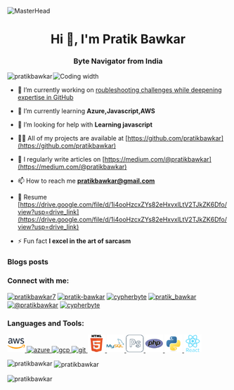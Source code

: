![MasterHead](https://fiverr-res.cloudinary.com/images/t_main1,q_auto,f_auto,q_auto,f_auto/attachments/delivery/asset/fdb14256522b06ad3572735ebdb50d4e-1689865671/ENTREGABLE_V4/do-a-beautiful-animated-gif-in-pixelart-for-streamings.gif)
<h1 align="center">Hi 👋, I'm Pratik Bawkar</h1>
<h3 align="center">Byte Navigator from India</h3>
<img align="right" alt="Coding width" width="400" src="https://media.tenor.com/GfSX-u7VGM4AAAAM/coding.gif">

<p align="left"> <img src="https://komarev.com/ghpvc/?username=pratikbawkar&label=Profile%20views&color=0e75b6&style=flat" alt="pratikbawkar" /> </p>

- 🔭 I’m currently working on [roubleshooting challenges while deepening expertise in GitHub](https://github.com/pratikbawkar)

- 🌱 I’m currently learning **Azure,Javascript,AWS**

- 🤝 I’m looking for help with **Learning javascript**

- 👨‍💻 All of my projects are available at [https://github.com/pratikbawkar](https://github.com/pratikbawkar)

- 📝 I regularly write articles on [https://medium.com/@pratikbawkar](https://medium.com/@pratikbawkar)

- 📫 How to reach me **pratikbawkar@gmail.com**

- 📄 Resume [https://drive.google.com/file/d/1i4ooHzcxZYs82eHxvxlLtV2TJkZK6Dfo/view?usp=drive_link](https://drive.google.com/file/d/1i4ooHzcxZYs82eHxvxlLtV2TJkZK6Dfo/view?usp=drive_link)

- ⚡ Fun fact **I excel in the art of sarcasm**

### Blogs posts
<!-- BLOG-POST-LIST:START -->
<!-- BLOG-POST-LIST:END -->

<h3 align="left">Connect with me:</h3>
<p align="left">
<a href="https://twitter.com/pratikbawkar7" target="blank"><img align="center" src="https://raw.githubusercontent.com/rahuldkjain/github-profile-readme-generator/master/src/images/icons/Social/twitter.svg" alt="pratikbawkar7" height="30" width="40" /></a>
<a href="https://linkedin.com/in/pratik-bawkar" target="blank"><img align="center" src="https://raw.githubusercontent.com/rahuldkjain/github-profile-readme-generator/master/src/images/icons/Social/linked-in-alt.svg" alt="pratik-bawkar" height="30" width="40" /></a>
<a href="https://stackoverflow.com/users/cypherbyte" target="blank"><img align="center" src="https://raw.githubusercontent.com/rahuldkjain/github-profile-readme-generator/master/src/images/icons/Social/stack-overflow.svg" alt="cypherbyte" height="30" width="40" /></a>
<a href="https://instagram.com/pratik_bawkar" target="blank"><img align="center" src="https://raw.githubusercontent.com/rahuldkjain/github-profile-readme-generator/master/src/images/icons/Social/instagram.svg" alt="pratik_bawkar" height="30" width="40" /></a>
<a href="https://medium.com/@pratikbawkar" target="blank"><img align="center" src="https://raw.githubusercontent.com/rahuldkjain/github-profile-readme-generator/master/src/images/icons/Social/medium.svg" alt="@pratikbawkar" height="30" width="40" /></a>
<a href="https://www.leetcode.com/cypherbyte" target="blank"><img align="center" src="https://raw.githubusercontent.com/rahuldkjain/github-profile-readme-generator/master/src/images/icons/Social/leet-code.svg" alt="cypherbyte" height="30" width="40" /></a>
</p>

<h3 align="left">Languages and Tools:</h3>
<p align="left"> <a href="https://aws.amazon.com" target="_blank" rel="noreferrer"> <img src="https://raw.githubusercontent.com/devicons/devicon/master/icons/amazonwebservices/amazonwebservices-original-wordmark.svg" alt="aws" width="40" height="40"/> </a> <a href="https://azure.microsoft.com/en-in/" target="_blank" rel="noreferrer"> <img src="https://www.vectorlogo.zone/logos/microsoft_azure/microsoft_azure-icon.svg" alt="azure" width="40" height="40"/> </a> <a href="https://cloud.google.com" target="_blank" rel="noreferrer"> <img src="https://www.vectorlogo.zone/logos/google_cloud/google_cloud-icon.svg" alt="gcp" width="40" height="40"/> </a> <a href="https://git-scm.com/" target="_blank" rel="noreferrer"> <img src="https://www.vectorlogo.zone/logos/git-scm/git-scm-icon.svg" alt="git" width="40" height="40"/> </a> <a href="https://www.w3.org/html/" target="_blank" rel="noreferrer"> <img src="https://raw.githubusercontent.com/devicons/devicon/master/icons/html5/html5-original-wordmark.svg" alt="html5" width="40" height="40"/> </a> <a href="https://www.mysql.com/" target="_blank" rel="noreferrer"> <img src="https://raw.githubusercontent.com/devicons/devicon/master/icons/mysql/mysql-original-wordmark.svg" alt="mysql" width="40" height="40"/> </a> <a href="https://www.photoshop.com/en" target="_blank" rel="noreferrer"> <img src="https://raw.githubusercontent.com/devicons/devicon/master/icons/photoshop/photoshop-line.svg" alt="photoshop" width="40" height="40"/> </a> <a href="https://www.php.net" target="_blank" rel="noreferrer"> <img src="https://raw.githubusercontent.com/devicons/devicon/master/icons/php/php-original.svg" alt="php" width="40" height="40"/> </a> <a href="https://www.python.org" target="_blank" rel="noreferrer"> <img src="https://raw.githubusercontent.com/devicons/devicon/master/icons/python/python-original.svg" alt="python" width="40" height="40"/> </a> <a href="https://reactjs.org/" target="_blank" rel="noreferrer"> <img src="https://raw.githubusercontent.com/devicons/devicon/master/icons/react/react-original-wordmark.svg" alt="react" width="40" height="40"/> </a> </p>

<p><img align="left" src="https://github-readme-stats.vercel.app/api/top-langs?username=pratikbawkar&show_icons=true&locale=en&layout=compact" alt="pratikbawkar" /></p>

<p>&nbsp;<img align="center" src="https://github-readme-stats.vercel.app/api?username=pratikbawkar&show_icons=true&locale=en" alt="pratikbawkar" /></p>

<p><img align="center" src="https://github-readme-streak-stats.herokuapp.com/?user=pratikbawkar&" alt="pratikbawkar" /></p>
